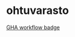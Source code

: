 # ohtuvarasto

[GHA workflow badge](https://github.com/JezzeTech/ohtuvarasto/workflows/CI/badge.svg)
